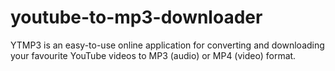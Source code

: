 # youtube-to-mp3-downloader
YTMP3 is an easy-to-use online application for converting and downloading your favourite YouTube videos to MP3 (audio) or MP4 (video) format. 
